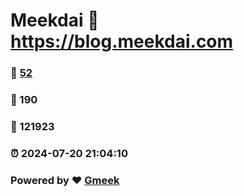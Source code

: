 # Meekdai :link: https://blog.meekdai.com 
### :page_facing_up: [52](https://blog.meekdai.com/tag.html) 
### :speech_balloon: 190 
### :hibiscus: 121923 
### :alarm_clock: 2024-07-20 21:04:10 
### Powered by :heart: [Gmeek](https://github.com/Meekdai/Gmeek)
